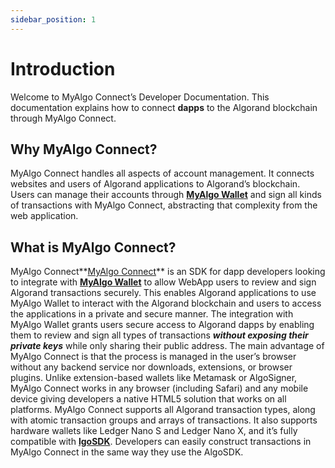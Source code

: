 ```yaml
---
sidebar_position: 1
---
```


# Introduction

Welcome to MyAlgo Connect’s Developer Documentation. This documentation explains how to connect **dapps** to the Algorand blockchain through MyAlgo Connect.


## Why MyAlgo Connect? 

MyAlgo Connect handles all aspects of account management. It connects websites and users of Algorand applications to Algorand’s blockchain. 
Users can manage their accounts through **[MyAlgo Wallet](https://wallet.myalgo.com/home)** and sign all kinds of transactions with MyAlgo Connect, abstracting that complexity from the web application.


## What is MyAlgo Connect?


MyAlgo Connect**[MyAlgo Connect](https://github.com/randlabs/myalgo-connect)** is an SDK for dapp developers looking to integrate with **[MyAlgo Wallet](https://wallet.myalgo.com/home)** to allow WebApp users to review and sign Algorand transactions securely. This enables Algorand applications to use MyAlgo Wallet to interact with the Algorand blockchain and users to access the applications in a private and secure manner.
The integration with MyAlgo Wallet grants users secure access to Algorand dapps by enabling  them to review and sign all types of transactions  ***without exposing their private keys*** while only sharing their public address. The main advantage of MyAlgo Connect is that the process is managed in the user’s browser without any backend service nor downloads, extensions, or browser plugins. Unlike extension-based wallets like Metamask or AlgoSigner, MyAlgo Connect works in any browser (including Safari)  and any mobile device giving developers a native HTML5 solution that works on all platforms.
MyAlgo Connect supports all Algorand transaction types, along with atomic transaction groups and arrays of transactions. It also supports hardware wallets like Ledger Nano S and Ledger Nano X, and it’s fully compatible with **[lgoSDK](https://github.com/algorand/js-algorand-sdk)**. Developers can easily construct transactions in MyAlgo Connect in the same way they use the AlgoSDK.
